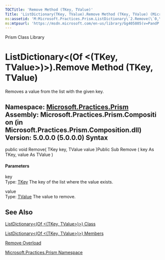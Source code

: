 ```yaml
---
TOCTitle: 'Remove Method (TKey, TValue)'
Title: 'ListDictionary(TKey, TValue).Remove Method (TKey, TValue) (Microsoft.Practices.Prism)'
ms:assetid: 'M:Microsoft.Practices.Prism.ListDictionary\`2.Remove(\`0,\`1)'
ms:mtpsurl: 'https://msdn.microsoft.com/en-us/library/Gg405805(v=PandP.50)'
---
```


Prism Class Library

ListDictionary&lt;(Of &lt;(TKey, TValue&gt;)&gt;).Remove Method (TKey, TValue)
==================================================================================

Removes a value from the list with the given key.

**Namespace:** [Microsoft.Practices.Prism](https://msdn.microsoft.com/n:microsoft.practices.prism)
**Assembly:** Microsoft.Practices.Prism.Composition (in Microsoft.Practices.Prism.Composition.dll) Version: 5.0.0.0 (5.0.0.0)
Syntax
------

<span id="syntaxToggle"></span>public void Remove( TKey key, TValue value )Public Sub Remove ( key As TKey, value As TValue )
#### Parameters

key  
Type: [TKey](https://msdn.microsoft.com/t:microsoft.practices.prism.listdictionary%602)
The key of the list where the value exists.

value  
Type: [TValue](https://msdn.microsoft.com/t:microsoft.practices.prism.listdictionary%602)
The value to remove.

See Also
--------


[ListDictionary&lt;(Of &lt;(TKey, TValue&gt;)&gt;) Class](https://msdn.microsoft.com/t:microsoft.practices.prism.listdictionary%602)

[ListDictionary&lt;(Of &lt;(TKey, TValue&gt;)&gt;) Members](https://msdn.microsoft.com/allmembers.t:microsoft.practices.prism.listdictionary%602)

[Remove Overload](https://msdn.microsoft.com/overload:microsoft.practices.prism.listdictionary%602.remove)

[Microsoft.Practices.Prism Namespace](https://msdn.microsoft.com/n:microsoft.practices.prism)
